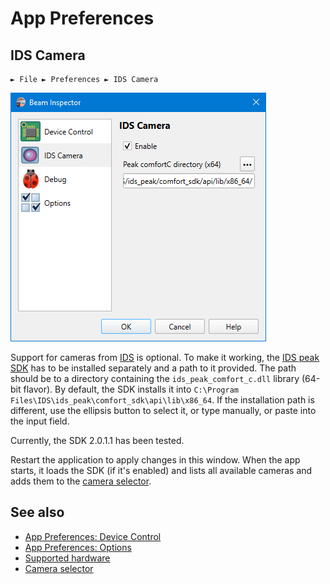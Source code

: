 # App Preferences

## IDS Camera

```
► File ► Preferences ► IDS Camera
```

![Screenshot](./img/app_settings_ids.png)

Support for cameras from [IDS](https://de.ids-imaging.com) is optional. To make it working, the [IDS peak SDK](https://en.ids-imaging.com/ids-peak.html) has to be installed separately and a path to it provided. The path should be to a directory containing the `ids_peak_comfort_c.dll` library (64-bit flavor). By default, the SDK installs it into `C:\Program Files\IDS\ids_peak\comfort_sdk\api\lib\x86_64`. If the installation path is different, use the ellipsis button to select it, or type manually, or paste into the input field.

Currently, the SDK 2.0.1.1 has been tested.

Restart the application to apply changes in this window. When the app starts, it loads the SDK (if it's enabled) and lists all available cameras and adds them to the [camera selector](./cam_selector.md).

## See also

- [App Preferences: Device Control](./app_settings_hard.md)
- [App Preferences: Options](./app_settings_opts.md)
- [Supported hardware](./hardware.md)
- [Camera selector](./cam_selector.md)

&nbsp;
